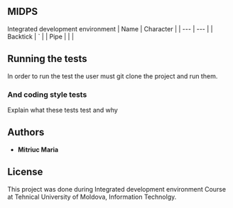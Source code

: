 ## MIDPS

Integrated development environment
| Name     | Character |
| ---      | ---       |
| Backtick | `         |
| Pipe     | \|        |

## Running the tests

In order to run the test the user must git clone the project and run them.


### And coding style tests

Explain what these tests test and why

## Authors

* **Mitriuc Maria** 

## License

This project was done during Integrated development environment Course at Tehnical University of Moldova, Information Technolgy.
